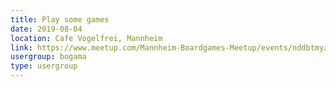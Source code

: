 ```yaml
---
title: Play some games
date: 2019-08-04
location: Cafe Vogelfrei, Mannheim
link: https://www.meetup.com/Mannheim-Boardgames-Meetup/events/nddbtmyzlbgb/
usergroup: bogama
type: usergroup
---
```

